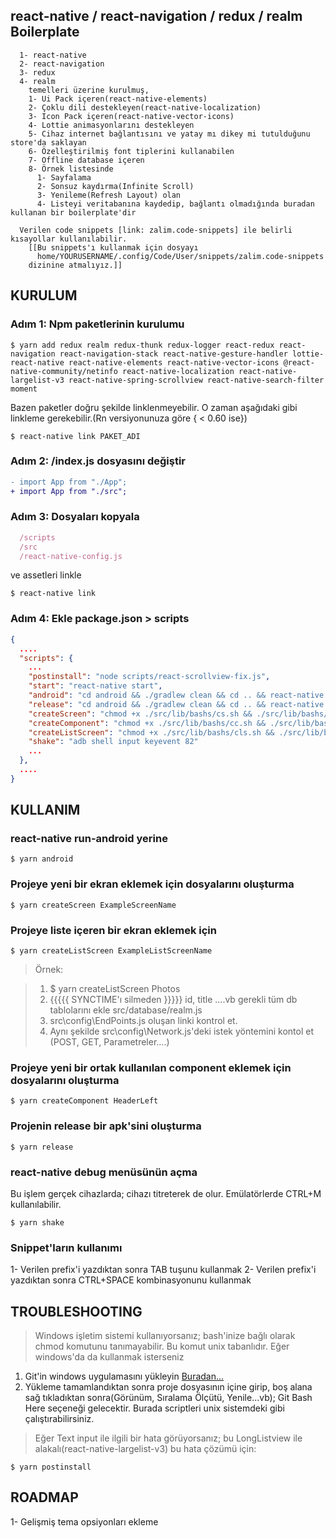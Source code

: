 ## react-native / react-navigation / redux / realm Boilerplate

```
  1- react-native
  2- react-navigation
  3- redux
  4- realm
    temelleri üzerine kurulmuş,
    1- Ui Pack içeren(react-native-elements)
    2- Çoklu dili destekleyen(react-native-localization)
    3- Icon Pack içeren(react-native-vector-icons)
    4- Lottie animasyonlarını destekleyen
    5- Cihaz internet bağlantısını ve yatay mı dikey mi tutulduğunu store'da saklayan
    6- Özelleştirilmiş font tiplerini kullanabilen
    7- Offline database içeren
    8- Örnek listesinde
      1- Sayfalama
      2- Sonsuz kaydırma(Infinite Scroll)
      3- Yenileme(Refresh Layout) olan
      4- Listeyi veritabanına kaydedip, bağlantı olmadığında buradan kullanan bir boilerplate'dir

  Verilen code snippets [link: zalim.code-snippets] ile belirli kısayollar kullanılabilir.
    [[Bu snippets'ı kullanmak için dosyayı
      home/YOURUSERNAME/.config/Code/User/snippets/zalim.code-snippets
    dizinine atmalıyız.]]
```

## KURULUM

### Adım 1: Npm paketlerinin kurulumu

```console
$ yarn add redux realm redux-thunk redux-logger react-redux react-navigation react-navigation-stack react-native-gesture-handler lottie-react-native react-native-elements react-native-vector-icons @react-native-community/netinfo react-native-localization react-native-largelist-v3 react-native-spring-scrollview react-native-search-filter moment
```

Bazen paketler doğru şekilde linklenmeyebilir. O zaman aşağıdaki gibi linkleme gerekebilir.(Rn versiyonunuza göre { < 0.60 ise})

```console
$ react-native link PAKET_ADI
```

### Adım 2: /index.js dosyasını değiştir
```diff
- import App from "./App";
+ import App from "./src";
```

### Adım 3: Dosyaları kopyala

```jsx
  /scripts
  /src
  /react-native-config.js
```

ve assetleri linkle

```console
$ react-native link
```

### Adım 4: Ekle package.json > scripts

```json
{
  ....
  "scripts": {
    ...
    "postinstall": "node scripts/react-scrollview-fix.js",
    "start": "react-native start",
    "android": "cd android && ./gradlew clean && cd .. && react-native run-android",
    "release": "cd android && ./gradlew clean && cd .. && react-native run-android --variant=release",
    "createScreen": "chmod +x ./src/lib/bashs/cs.sh && ./src/lib/bashs/cs.sh",
    "createComponent": "chmod +x ./src/lib/bashs/cc.sh && ./src/lib/bashs/cc.sh",
    "createListScreen": "chmod +x ./src/lib/bashs/cls.sh && ./src/lib/bashs/cls.sh",
    "shake": "adb shell input keyevent 82"
    ...
  },
  ....
}
```

## KULLANIM

### react-native run-android yerine

```console
$ yarn android
```

### Projeye yeni bir ekran eklemek için dosyalarını oluşturma

```console
$ yarn createScreen ExampleScreenName
```

### Projeye liste içeren bir ekran eklemek için

```console
$ yarn createListScreen ExampleListScreenName
```
> Örnek: 

> 1. $ yarn createListScreen Photos
> 2. {{{{{ SYNCTIME'ı silmeden }}}}} id, title ....vb gerekli tüm db tablolarını ekle src/database/realm.js
> 3. src\config\EndPoints.js oluşan linki kontrol et.
> 4.	Aynı şekilde src\config\Network.js'deki istek yöntemini kontol et (POST, GET, Parametreler....)

### Projeye yeni bir ortak kullanılan component eklemek için dosyalarını oluşturma

```console
$ yarn createComponent HeaderLeft
```

### Projenin release bir apk'sini oluşturma

```console
$ yarn release
```

### react-native debug menüsünün açma

Bu işlem gerçek cihazlarda; cihazı titreterek de olur. Emülatörlerde CTRL+M kullanılabilir.

```console
$ yarn shake
```

### Snippet'ların kullanımı

1- Verilen prefix'i yazdıktan sonra TAB tuşunu kullanmak
2- Verilen prefix'i yazdıktan sonra CTRL+SPACE kombinasyonunu kullanmak

## TROUBLESHOOTING
> Windows işletim sistemi kullanıyorsanız; bash'inize bağlı olarak chmod komutunu tanımayabilir. Bu komut unix tabanlıdır. Eğer windows'da da kullanmak isterseniz 
1. Git'in windows uygulamasını yükleyin [Buradan...](https://git-scm.com/downloads)
2. Yükleme tamamlandıktan sonra proje dosyasının içine girip, boş alana sağ tıkladıktan sonra(Görünüm, Sıralama Ölçütü, Yenile...vb); Git Bash Here seçeneği gelecektir. Burada scriptleri unix sistemdeki gibi çalıştırabilirsiniz.

> Eğer Text input ile ilgili bir hata görüyorsanız; bu LongListview ile alakalı(react-native-largelist-v3) bu hata çözümü için:

```console
$ yarn postinstall
```

## ROADMAP

1- Gelişmiş tema opsiyonları ekleme
